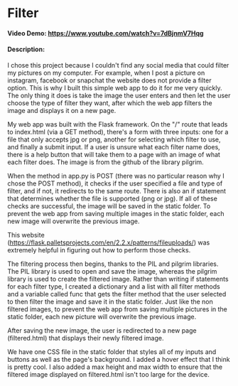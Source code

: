 # Filter
#### Video Demo:  https://www.youtube.com/watch?v=7dBjnmV7Hqg
#### Description:
I chose this project because I couldn't find any social media that could filter my pictures on my computer. For example, when I post a picture on instagram, facebook or snapchat the website does not provide a filter option. This is why I built this simple web app to do it for me very quickly. The only thing it does is take the image the user enters and then let the user choose the type of filter they want, after which the web app filters the image and displays it on a new page.

My web app was built with the Flask framework. On the "/" route that leads to index.html (via a GET method), there's a form with three inputs: one for a file that only accepts jpg or png, another for selecting which filter to use, and finally a submit input. If a user is unsure what each filter name does, there is a help button that will take them to a page with an image of what each filter does. The image is from the github of the library pilgrim.

When the method in app.py is POST (there was no particular reason why I chose the POST method), it checks if the user specified a file and type of filter, and if not, it redirects to the same route. There is also an if statement that determines whether the file is supported (png or jpg). If all of these checks are successful, the image will be saved in the static folder. To prevent the web app from saving multiple images in the static folder, each new image will overwrite the previous image.

This website (https://flask.palletsprojects.com/en/2.2.x/patterns/fileuploads/) was extremely helpful in figuring out how to perform those checks.

The filtering process then begins, thanks to the PIL and pilgrim libraries. The PIL library is used to open and save the image, whereas the pilgrim library is used to create the filtered image. Rather than writing if statements for each filter type, I created a dictionary and a list with all filter methods and a variable called func that gets the filter method that the user selected to then filter the image and save it in the static folder. Just like the non filtered images, to prevent the web app from saving multiple pictures in the static folder, each new picture will overwrite the previous image.

After saving the new image, the user is redirected to a new page (filtered.html) that displays their newly filtered image.

We have one CSS file in the static folder that styles all of my inputs and buttons as well as the page's background. I added a hover effect that I think is pretty cool. I also added a max height and max width to ensure that the filtered image displayed on filtered.html isn't too large for the device.
